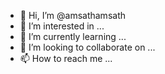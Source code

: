 - 👋 Hi, I’m @amsathamsath
- 👀 I’m interested in ...
- 🌱 I’m currently learning ...
- 💞️ I’m looking to collaborate on ...
- 📫 How to reach me ...

<!---
amsathamsath/amsathamsath is a ✨ special ✨ repository because its `README.md` (this file) appears on your GitHub profile.
You can click the Preview link to take a look at your changes.
--->
